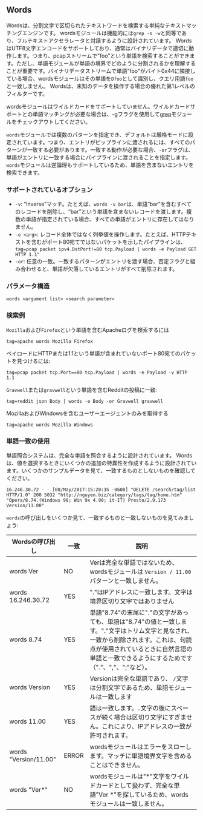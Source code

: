 ## Words

Wordsは、分割文字で区切られたテキストワードを検索する単純なテキストマッチングエンジンです。 wordsモジュールは機能的には`grep -s -w`と同等であり、フルテキストアクセラレータと対話するように設計されています。 WordsはUTF8文字エンコードをサポートしており、通常はバイナリデータで適切に動作します。つまり、pcapストリームで"foo"という単語を検索することができます。ただし、単語モジュールが単語の境界でどのように分割されるかを理解することが重要です。バイナリデータストリームで単語"foo"がバイト0x44に隣接している場合、wordsモジュールはその単語を`Dfoo`として識別し、クエリ用語`foo`と一致しません。 Wordsは、未知のデータを操作する場合の優れた第1レベルのフィルターです。

wordsモジュールはワイルドカードをサポートしていません。ワイルドカードサポートとの単語マッチングが必要な場合は、-gフラグを使用して[grep](../grep/grep.md)モジュールをチェックアウトしてください。

`words`モジュールでは複数のパターンを指定でき、デフォルトは厳格モードに設定されています。つまり、エントリがピップラインに渡されるには、すべてのパターンが一致する必要があります。一致する動作が必要な場合、`-or`フラグは、単語がエントリに一致する場合にパイプラインに渡されることを指定します。`words`モジュールは逆論理もサポートしているため、単語を含まないエントリを検索できます。

### サポートされているオプション

* `-v`: “Inverse”マッチ。たとえば、`words -v bar`は、単語“bar”を含むすべてのレコードを削除し、“bar”という単語を含まないレコードを渡します。複数の単語が指定されている場合、すべての単語がエントリに存在してはなりません。
* `-e <arg>`: レコード全体ではなく列挙値を操作します。たとえば、HTTPテキストを含むがポート80宛てではないパケットを示したパイプラインは、`tag=pcap packet ipv4.DstPort!=80 tcp.Payload | words -e Payload GET HTTP 1.1"`
* `-or`: 任意の一致。一致するパターンがエントリを渡す場合、否定フラグと組み合わせると、単語が欠落しているエントリがすべて削除されます。

### パラメータ構造
```
words <argument list> <search parameter>
```

### 検索例

`Mozilla`および`Firefox`という単語を含むApacheログを検索するには

```
tag=apache words Mozilla Firefox
```

ペイロードにHTTPまたは1.1という単語が含まれていないポート80宛てのパケットを見つけるには:

```
tag=pcap packet tcp.Port==80 tcp.Payload | words -e Payload -v HTTP 1.1
```

`Gravwell`または`gravwell`という単語を含むRedditの投稿に一致:

```
tag=reddit json Body | words -e Body -or Gravwell gravwell
```

MozillaおよびWindowsを含むユーザーエージェントのみを取得する

```
tag=apache words Mozilla Windows
```

### 単語一致の使用

単語照合システムは、完全な単語を照合するように設計されています。 Wordsは、値を選択するときにいくつかの追加の特異性を作成するように設計されています。いくつかのサンプルデータを見て、一致するものとしないものを確認してください。

```
16.246.30.72 - - [08/May/2017:15:20:35 -0600] "DELETE /search/tag/list HTTP/1.0" 200 5032 "http://nguyen.biz/category/tags/tag/home.htm" "Opera/8.74.(Windows 98; Win 9x 4.90; it-IT) Presto/2.9.173 Version/11.00"
```

`words`の呼び出しをいくつか見て、一致するものと一致しないものを見てみましょう:

| Wordsの呼び出し | 一致 | 説明 |
|-----------------|---------|-------------|
| words Ver       |   NO    | Verは完全な単語ではないため、wordsモジュールは `Version / 11.00`パターンと一致しません。 |
| words 16.246.30.72   |   YES    | "."はIPアドレスに一致します。文字は境界区切り文字ではありません |
| words 8.74   |   YES    | 単語"8.74"の末尾に"."の文字があっても、単語は"8.74"の値と一致します。"."文字はトリム文字と見なされ、一致から削除されます。これは、句読点が使用されているときに自然言語の単語と一致できるようにするためです（"."、","、";"など）。 |
| words Version   |   YES   | Versionは完全な単語であり、 `/`文字は分割文字であるため、単語モジュールは一致します |
| words 11.00     |   YES     | 語は一致します。`.`文字の後にスペースが続く場合は区切り文字にすぎません。これにより、IPアドレスの一致が許可されます。 |
| words "Version/11.00"   |  ERROR  | wordsモジュールはエラーをスローします。マッチに単語境界文字を含めることはできません。 |
| words "Ver*"   |  NO  | wordsモジュールは"*"文字をワイルドカードとして扱わず、完全な単語"Ver *"を探しているため、wordsモジュールは一致しません。 |
